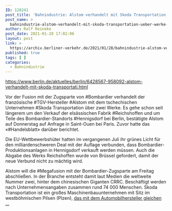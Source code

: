 ```yaml
---
ID: 128241
post_title: 'Bahnindustrie: Alstom verhandelt mit Skoda Transportation über Werke, aus berlin.de'
post_name: >
  bahnindustrie-alstom-verhandelt-mit-skoda-transportation-ueber-werke-aus-berlin-de
author: Ralf Reineke
post_date: 2021-01-28 17:02:06
layout: post
link: >
  https://archiv.berliner-verkehr.de/2021/01/28/bahnindustrie-alstom-verhandelt-mit-skoda-transportation-ueber-werke-aus-berlin-de/
published: true
tags: [ ]
categories:
  - Bahnindustrie
---
```

https://www.berlin.de/aktuelles/berlin/6428567-958092-alstom-verhandelt-mit-skoda-transportati.html

Vor der Fusion mit der Zugsparte von #Bombardier verhandelt der französische #TGV-Hersteller #Alstom mit dem tschechischen Unternehmen #Skoda Transportation über zwei Werke. Es gehe schon seit längerem um den Verkauf der elsässischen Fabrik #Reichshoffen und um Teile des Bombardier-Standorts #Hennigsdorf bei Berlin, bestätigte Alstom auf Donnerstag auf Anfrage in Saint-Ouen bei Paris. Zuvor hatte das «#Handelsblatt» darüber berichtet.

Die EU-Wettbewerbshüter hatten im vergangenen Juli ihr grünes Licht für den milliardenschweren Deal mit der Auflage verbunden, dass Bombardier-Produktionsanlagen in Hennigsdorf verkauft werden müssen. Auch die Abgabe des Werks Reichshoffen wurde von Brüssel gefordert, damit der neue Verbund nicht zu mächtig wird.

Alstom will die #Megafusion mit der Bombardier-Zugsparte am Freitag abschließen. In der Branche entsteht damit laut Medien die weltweite Nummer zwei, hinter dem chinesischen Giganten CRRC. Beschäftigt werden nach Unternehmensangaben zusammen rund 74 000 Menschen.
Skoda Transportation ist ein großes Maschinenbauunternehmen mit Sitz im westböhmischen Pilsen (Plzen), <a href="https://www.berlin.de/aktuelles/berlin/6428567-958092-alstom-verhandelt-mit-skoda-transportati.html">das mit dem Automobilhersteller gleichen ...</a>